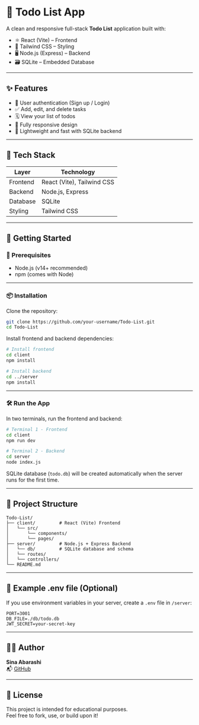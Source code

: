 # 📝 Todo List App

A clean and responsive full-stack **Todo List** application built with:

- ⚛️ React (Vite) – Frontend  
- 🎨 Tailwind CSS – Styling  
- 🖥️ Node.js (Express) – Backend  
- 🗃️ SQLite – Embedded Database  

---

## ✨ Features

- 🔐 User authentication (Sign up / Login)
- ✅ Add, edit, and delete tasks
- 🗓️ View your list of todos
- 📱 Fully responsive design
- 💾 Lightweight and fast with SQLite backend

---

## 🧰 Tech Stack

| Layer       | Technology                |
|-------------|----------------------------|
| Frontend    | React (Vite), Tailwind CSS |
| Backend     | Node.js, Express           |
| Database    | SQLite                     |
| Styling     | Tailwind CSS               |

---

## 🚀 Getting Started

### 🔧 Prerequisites

- Node.js (v14+ recommended)
- npm (comes with Node)

---

### 📦 Installation

Clone the repository:

```bash
git clone https://github.com/your-username/Todo-List.git
cd Todo-List
```

Install frontend and backend dependencies:

```bash
# Install frontend
cd client
npm install

# Install backend
cd ../server
npm install
```

---

### 🛠️ Run the App

In two terminals, run the frontend and backend:

```bash
# Terminal 1 - Frontend
cd client
npm run dev
```

```bash
# Terminal 2 - Backend
cd server
node index.js
```

SQLite database (`todo.db`) will be created automatically when the server runs for the first time.

---

## 📂 Project Structure

```
Todo-List/
├── client/         # React (Vite) Frontend
│   └── src/
│       └── components/
│       └── pages/
├── server/         # Node.js + Express Backend
│   └── db/         # SQLite database and schema
│   └── routes/
│   └── controllers/
└── README.md
```

---

## 🧪 Example .env file (Optional)

If you use environment variables in your server, create a `.env` file in `/server`:

```
PORT=3001
DB_FILE=./db/todo.db
JWT_SECRET=your-secret-key
```

---

## 🧑‍💻 Author

**Sina Abarashi**  
📬 [GitHub](https://github.com/Synaab)

---

## 📄 License

This project is intended for educational purposes.  
Feel free to fork, use, or build upon it!
